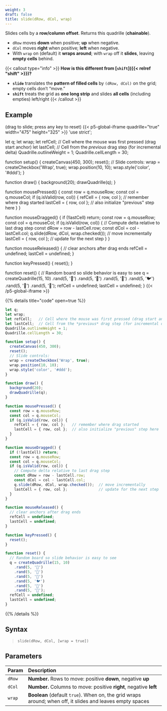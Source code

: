 ```yaml
---
weight: 3
draft: false
title: slide(dRow, dCol, wrap)
---
```


Slides cells by a **row/column offset**. Returns this quadrille (**chainable**).

* `dRow` moves **down** when positive; **up** when negative.
* `dCol` moves **right** when positive; **left** when negative.
* With `wrap` on (default) it **wraps around**; with `wrap` off it **slides**, leaving **empty cells** behind.

{{< callout type="info" >}}
**How is this different from [`shift`]({{< relref "shift" >}})?**

* **`slide`** translates the **pattern of filled cells** by `(dRow, dCol)` on the grid; empty cells don’t “move.”
* **`shift`** treats the grid as **one long strip** and slides **all cells** (including empties) left/right
{{< /callout >}}


## Example

(drag to slide; press any key to reset)
{{< p5-global-iframe quadrille="true" width="475" height="325" >}}
'use strict';

let q;
let wrap;
let refCell;   // Cell where the mouse was first pressed (drag start anchor)
let lastCell;  // Cell from the *previous* drag step (for incremental delta)
Quadrille.outlineWeight = 1;
Quadrille.cellLength = 30;

function setup() {
  createCanvas(450, 300);
  reset();
  // Slide controls:
  wrap = createCheckbox('Wrap', true);
  wrap.position(10, 10);
  wrap.style('color', '#ddd');
}

function draw() {
  background(20);
  drawQuadrille(q);
}

function mousePressed() {
  const row = q.mouseRow;
  const col = q.mouseCol;
  if (q.isValid(row, col)) {
    refCell = { row, col };   // remember where drag started
    lastCell = { row, col };  // also initialize "previous" step here
  }
}

function mouseDragged() {
  if (!lastCell) return;
  const row = q.mouseRow;
  const col = q.mouseCol;
  if (q.isValid(row, col)) {
    // Compute delta relative to last drag step
    const dRow = row - lastCell.row;
    const dCol = col - lastCell.col;
    q.slide(dRow, dCol, wrap.checked());  // move incrementally
    lastCell = { row, col };              // update for the next step
  }
}

function mouseReleased() {
  // clear anchors after drag ends
  refCell = undefined;
  lastCell = undefined;
}

function keyPressed() {
  reset();
}

function reset() {
  // Random board so slide behavior is easy to see
  q = createQuadrille(15, 10)
    .rand(5, '🐲')
    .rand(5, '🦑')
    .rand(5, '🦜')
    .rand(5, '🐦')
    .rand(5, '🐞')
    .rand(5, '🍄');
  refCell = undefined;
  lastCell = undefined;
}
{{< /p5-global-iframe >}}

{{% details title="code" open=true %}}
```js
let q;
let wrap;
let refCell;   // Cell where the mouse was first pressed (drag start anchor)
let lastCell;  // Cell from the *previous* drag step (for incremental delta)
Quadrille.outlineWeight = 1;
Quadrille.cellLength = 30;

function setup() {
  createCanvas(450, 300);
  reset();
  // Slide controls:
  wrap = createCheckbox('Wrap', true);
  wrap.position(10, 10);
  wrap.style('color', '#ddd');
}

function draw() {
  background(20);
  drawQuadrille(q);
}

function mousePressed() {
  const row = q.mouseRow;
  const col = q.mouseCol;
  if (q.isValid(row, col)) {
    refCell = { row, col };   // remember where drag started
    lastCell = { row, col };  // also initialize "previous" step here
  }
}

function mouseDragged() {
  if (!lastCell) return;
  const row = q.mouseRow;
  const col = q.mouseCol;
  if (q.isValid(row, col)) {
    // Compute delta relative to last drag step
    const dRow = row - lastCell.row;
    const dCol = col - lastCell.col;
    q.slide(dRow, dCol, wrap.checked());  // move incrementally
    lastCell = { row, col };              // update for the next step
  }
}

function mouseReleased() {
  // clear anchors after drag ends
  refCell = undefined;
  lastCell = undefined;
}

function keyPressed() {
  reset();
}

function reset() {
  // Random board so slide behavior is easy to see
  q = createQuadrille(15, 10)
    .rand(5, '🐲')
    .rand(5, '🦑')
    .rand(5, '🦜')
    .rand(5, '🐦')
    .rand(5, '🐞')
    .rand(5, '🍄');
  refCell = undefined;
  lastCell = undefined;
}
```
{{% /details %}}

## Syntax

> `slide(dRow, dCol, [wrap = true])`

## Parameters

| Param  | Description                                                                                               |
| :----- | :-------------------------------------------------------------------------------------------------------- |
| `dRow` | **Number.** Rows to move: positive **down**, negative **up**                                              |
| `dCol` | **Number.** Columns to move: positive **right**, negative **left**                                        |
| `wrap` | **Boolean** (default `true`). When on, the grid wraps around; when off, it slides and leaves empty spaces |
